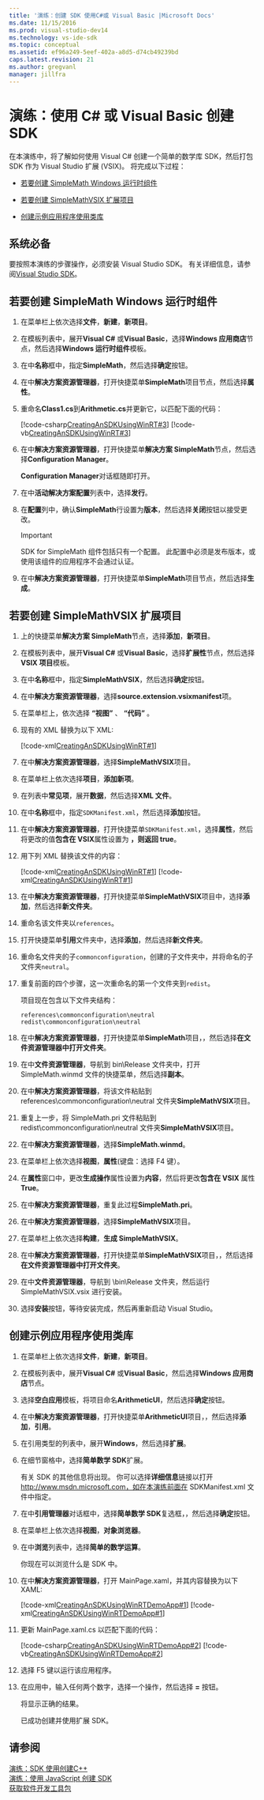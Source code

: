 ```yaml
---
title: '演练：创建 SDK 使用C#或 Visual Basic |Microsoft Docs'
ms.date: 11/15/2016
ms.prod: visual-studio-dev14
ms.technology: vs-ide-sdk
ms.topic: conceptual
ms.assetid: ef96a249-5eef-402a-a8d5-d74cb49239bd
caps.latest.revision: 21
ms.author: gregvanl
manager: jillfra
---
```

# <a name="walkthrough-creating-an-sdk-using-c-or-visual-basic"></a>演练：使用 C# 或 Visual Basic 创建 SDK


在本演练中，将了解如何使用 Visual C# 创建一个简单的数学库 SDK，然后打包 SDK 作为 Visual Studio 扩展 (VSIX)。 将完成以下过程：  
  
- [若要创建 SimpleMath Windows 运行时组件](../extensibility/walkthrough-creating-an-sdk-using-csharp-or-visual-basic.md#createClassLibrary)  
  
- [若要创建 SimpleMathVSIX 扩展项目](../extensibility/walkthrough-creating-an-sdk-using-csharp-or-visual-basic.md#createVSIX)  
  
- [创建示例应用程序使用类库](../extensibility/walkthrough-creating-an-sdk-using-csharp-or-visual-basic.md#createSample)  
  
## <a name="prerequisites"></a>系统必备  
 要按照本演练的步骤操作，必须安装 Visual Studio SDK。 有关详细信息，请参阅[Visual Studio SDK](../extensibility/visual-studio-sdk.md)。  
  
## <a name="createClassLibrary"></a> 若要创建 SimpleMath Windows 运行时组件  
  
1. 在菜单栏上依次选择**文件**，**新建**，**新项目**。  
  
2. 在模板列表中，展开**Visual C#** 或**Visual Basic**，选择**Windows 应用商店**节点，然后选择**Windows 运行时组件**模板。  
  
3. 在中**名称**框中，指定**SimpleMath**，然后选择**确定**按钮。  
  
4. 在中**解决方案资源管理器**，打开快捷菜单**SimpleMath**项目节点，然后选择**属性**。  
  
5. 重命名**Class1.cs**到**Arithmetic.cs**并更新它，以匹配下面的代码：  
  
     [!code-csharp[CreatingAnSDKUsingWinRT#3](../snippets/csharp/VS_Snippets_VSSDK/creatingansdkusingwinrt/cs/winrtmath/arithmetic.cs#3)]
     [!code-vb[CreatingAnSDKUsingWinRT#3](../snippets/visualbasic/VS_Snippets_VSSDK/creatingansdkusingwinrt/vb/winrtmath/arithmetic.vb#3)]  
  
6. 在中**解决方案资源管理器**，打开快捷菜单**解决方案 SimpleMath**节点，然后选择**Configuration Manager**。  
  
     **Configuration Manager**对话框随即打开。  
  
7. 在中**活动解决方案配置**列表中，选择**发行**。  
  
8. 在**配置**列中，确认**SimpleMath**行设置为**版本**，然后选择**关闭**按钮以接受更改。  
  
    > [!IMPORTANT]
    > SDK for SimpleMath 组件包括只有一个配置。 此配置中必须是发布版本，或使用该组件的应用程序不会通过认证。  
  
9. 在中**解决方案资源管理器**，打开快捷菜单**SimpleMath**项目节点，然后选择**生成**。  
  
## <a name="createVSIX"></a> 若要创建 SimpleMathVSIX 扩展项目  
  
1. 上的快捷菜单**解决方案 SimpleMath**节点，选择**添加**，**新项目**。  
  
2. 在模板列表中，展开**Visual C#** 或**Visual Basic**，选择**扩展性**节点，然后选择**VSIX 项目**模板。  
  
3. 在中**名称**框中，指定**SimpleMathVSIX**，然后选择**确定**按钮。  
  
4. 在中**解决方案资源管理器**，选择**source.extension.vsixmanifest**项。  
  
5. 在菜单栏上，依次选择 **“视图”** 、 **“代码”** 。  
  
6. 现有的 XML 替换为以下 XML:  
  
     [!code-xml[CreatingAnSDKUsingWinRT#1](../../extensibility/codesnippet/XML/walkthrough-creating-an-sdk-using-csharp-or-visual-basic_2.xml)]
  
7. 在中**解决方案资源管理器**，选择**SimpleMathVSIX**项目。  
  
8. 在菜单栏上依次选择**项目**，**添加新项**。  
  
9. 在列表中**常见项**，展开**数据**，然后选择**XML 文件**。  
  
10. 在中**名称**框中，指定`SDKManifest.xml`，然后选择**添加**按钮。  
  
11. 在中**解决方案资源管理器**，打开快捷菜单`SDKManifest.xml`，选择**属性**，然后将更改的值**包含在 VSIX**属性设置为 **，则返回 true**。  
  
12. 用下列 XML 替换该文件的内容：  
  
     [!code-xml[CreatingAnSDKUsingWinRT#1](../snippets/csharp/VS_Snippets_VSSDK/creatingansdkusingwinrt/cs/winrtmathvsix/sdkmanifest.xml#1)]
     [!code-xml[CreatingAnSDKUsingWinRT#1](../snippets/visualbasic/VS_Snippets_VSSDK/creatingansdkusingwinrt/vb/winrtmathvsix/sdkmanifest.xml#1)]  
  
13. 在中**解决方案资源管理器**，打开快捷菜单**SimpleMathVSIX**项目中，选择**添加**，然后选择**新文件夹**。  
  
14. 重命名该文件夹以`references`。  
  
15. 打开快捷菜单**引用**文件夹中，选择**添加**，然后选择**新文件夹**。  
  
16. 重命名文件夹的子`commonconfiguration`，创建的子文件夹中，并将命名的子文件夹`neutral`。  
  
17. 重复前面的四个步骤，这一次重命名的第一个文件夹到`redist`。  
  
     项目现在包含以下文件夹结构：  
  
    ```  
    references\commonconfiguration\neutral  
    redist\commonconfiguration\neutral  
    ```  
  
18. 在中**解决方案资源管理器**，打开快捷菜单**SimpleMath**项目，，然后选择**在文件资源管理器中打开文件夹**。  
  
19. 在中**文件资源管理器**，导航到 bin\Release 文件夹中，打开 SimpleMath.winmd 文件的快捷菜单，然后选择**副本**。  
  
20. 在中**解决方案资源管理器**，将该文件粘贴到 references\commonconfiguration\neutral 文件夹**SimpleMathVSIX**项目。  
  
21. 重复上一步，将 SimpleMath.pri 文件粘贴到 redist\commonconfiguration\neutral 文件夹**SimpleMathVSIX**项目。  
  
22. 在中**解决方案资源管理器**，选择**SimpleMath.winmd**。  
  
23. 在菜单栏上依次选择**视图**，**属性**(键盘：选择 F4 键）。  
  
24. 在**属性**窗口中，更改**生成操作**属性设置为**内容**，然后将更改**包含在 VSIX** 属性**True**。  
  
25. 在中**解决方案资源管理器**，重复此过程**SimpleMath.pri**。  
  
26. 在中**解决方案资源管理器**，选择**SimpleMathVSIX**项目。  
  
27. 在菜单栏上依次选择**构建**，**生成 SimpleMathVSIX**。  
  
28. 在中**解决方案资源管理器**，打开快捷菜单**SimpleMathVSIX**项目，，然后选择**在文件资源管理器中打开文件夹**。  
  
29. 在中**文件资源管理器**，导航到 \bin\Release 文件夹，然后运行 SimpleMathVSIX.vsix 进行安装。  
  
30. 选择**安装**按钮，等待安装完成，然后再重新启动 Visual Studio。  
  
## <a name="createSample"></a> 创建示例应用程序使用类库  
  
1. 在菜单栏上依次选择**文件**，**新建**，**新项目**。  
  
2. 在模板列表中，展开**Visual C#** 或**Visual Basic**，然后选择**Windows 应用商店**节点。  
  
3. 选择**空白应用**模板，将项目命名**ArithmeticUI**，然后选择**确定**按钮。  
  
4. 在中**解决方案资源管理器**，打开快捷菜单**ArithmeticUI**项目，，然后选择**添加**，**引用**。  
  
5. 在引用类型的列表中，展开**Windows**，然后选择**扩展**。  
  
6. 在细节窗格中，选择**简单数学 SDK**扩展。  
  
    有关 SDK 的其他信息将出现。 你可以选择**详细信息**链接以打开 http://www.msdn.microsoft.com，如在本演练前面在 SDKManifest.xml 文件中指定。  
  
7. 在中**引用管理器**对话框中，选择**简单数学 SDK**复选框，，然后选择**确定**按钮。  
  
8. 在菜单栏上依次选择**视图**，**对象浏览器**。  
  
9. 在中**浏览**列表中，选择**简单的数学运算**。  
  
     你现在可以浏览什么是 SDK 中。  
  
10. 在中**解决方案资源管理器**，打开 MainPage.xaml，并其内容替换为以下 XAML:  
  
     [!code-xml[CreatingAnSDKUsingWinRTDemoApp#1](../snippets/csharp/VS_Snippets_VSSDK/creatingansdkusingwinrtdemoapp/cs/winrtmathtest/mainpage.xaml#1)]
     [!code-xml[CreatingAnSDKUsingWinRTDemoApp#1](../snippets/visualbasic/VS_Snippets_VSSDK/creatingansdkusingwinrtdemoapp/vb/winrtmathtest/mainpage.xaml#1)]  
  
11. 更新 MainPage.xaml.cs 以匹配下面的代码：  
  
     [!code-csharp[CreatingAnSDKUsingWinRTDemoApp#2](../snippets/csharp/VS_Snippets_VSSDK/creatingansdkusingwinrtdemoapp/cs/winrtmathtest/mainpage.xaml.cs#2)]
     [!code-vb[CreatingAnSDKUsingWinRTDemoApp#2](../snippets/visualbasic/VS_Snippets_VSSDK/creatingansdkusingwinrtdemoapp/vb/winrtmathtest/mainpage.xaml.vb#2)]  
  
12. 选择 F5 键以运行该应用程序。  
  
13. 在应用中，输入任何两个数字，选择一个操作，然后选择 **=** 按钮。  
  
     将显示正确的结果。  
  
    已成功创建并使用扩展 SDK。  
  
## <a name="see-also"></a>请参阅  
 [演练：SDK 使用创建C++](../extensibility/walkthrough-creating-an-sdk-using-cpp.md)   
 [演练：使用 JavaScript 创建 SDK](walkthrough-creating-an-sdk-using-javascript.md)   
 [获取软件开发工具包](../extensibility/creating-a-software-development-kit.md)
